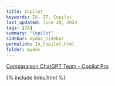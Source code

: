 ```yaml
---
title: Copilot
keywords: IA, IT, Copilot
last_updated: June 20, 2024
tags: [IA]
summary: "Copilot"
sidebar: mydoc_sidebar
permalink: IA_Copilot.html
folder: mydoc
---
```


[Comparaison ChatGPT Team - Copilot Pro](https://academieweb3.com/co-pilot-vs-chat-gpt/) 

{% include links.html %}
